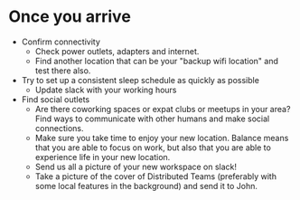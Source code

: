 # Once you arrive

* Confirm connectivity
  * Check power outlets, adapters and internet.  
  * Find another location that can be your "backup wifi location" and test there also.
* Try to set up a consistent sleep schedule as quickly as possible
  * Update slack with your working hours
* Find social outlets
  * Are there coworking spaces or expat clubs or meetups in your area?  Find ways to communicate with other humans and make social connections.
  * Make sure you take time to enjoy your new location. Balance means that you are able to focus on work, but also that you are able to experience life in your new location.
  * Send us all a picture of your new workspace on slack!
  * Take a picture of the cover of Distributed Teams (preferably with some local features in the background) and send it to John.
